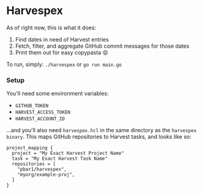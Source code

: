# Harvespex

As of right now, this is what it does:
1. Find dates in need of Harvest entries
2. Fetch, filter, and aggregate  GitHub commit messages for those dates
3. Print them out for easy copypasta :stuck_out_tongue_closed_eyes:

To run, simply: `./harvespex` or `go run main.go`

### Setup
You'll need some environment variables:
- `GITHUB_TOKEN`
- `HARVEST_ACCESS_TOKEN`
- `HARVEST_ACCOUNT_ID`

...and you'll also need `harvespex.hcl` in the same directory as the `harvespex binary`. This maps GitHub repositories to Harvest tasks, and looks like so:

```
project_mapping {
  project = "My Exact Harvest Project Name"
  task = "My Exact Harvest Task Name"
  repositories = [
    "pbar1/harvespex",
    "myorg/example-proj",
  ]
}
```

